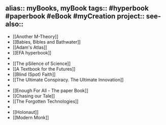alias:: myBooks, myBook
tags:: #hyperbook #paperbook #eBook #myCreation 
project::
see-also::
-
- [[Another M-Theory]]
- [[Babies, Bibles and Bathwater]]
- [[Adam's Atlas]]
- [[EFA hyperbook]]
-
- [[The pSilence of Science]]
- [[A Textbook for the Futures]]
- [[Blind (Spot) Faith]]
- [[The Ultimate Conspiracy. The Ultimate Innovation]]
-
- [[Enough For All - The paper Book]]
- [[Chasing our Tale]]
- [[The Forgotten Technologies]]
-
- [[Holonaut]]
- [[Modern Monk]]
